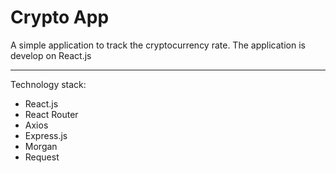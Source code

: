 # Crypto App

A simple application to track the cryptocurrency rate. The application is develop on React.js

***

Technology stack:

+ React.js
+ React Router
+ Axios
+ Express.js
+ Morgan
+ Request
